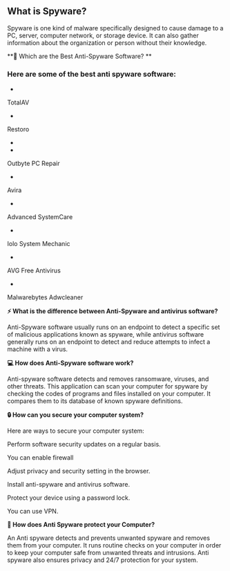 ## What is Spyware?

Spyware is one kind of malware specifically designed to cause damage to a PC, server, computer network, or storage device. It can also gather information about the organization or person without their knowledge.

**🚀 Which are the Best Anti-Spyware Software?
**
### Here are some of the best anti spyware software:


- 
TotalAV

- 
Restoro

- 

- 
Outbyte PC Repair

- 
Avira

- 
Advanced SystemCare

- 
Iolo System Mechanic

- 
AVG Free Antivirus

- 
Malwarebytes Adwcleaner

**⚡️ What is the difference between Anti-Spyware and antivirus software?**

Anti-Spyware software usually runs on an endpoint to detect a specific set of malicious applications known as spyware, while antivirus software generally runs on an endpoint to detect and reduce attempts to infect a machine with a virus.

**💻 How does Anti-Spyware software work?**

Anti-spyware software detects and removes ransomware, viruses, and other threats. This application can scan your computer for spyware by checking the codes of programs and files installed on your computer. It compares them to its database of known spyware definitions.

**🔒 How can you secure your computer system?**

Here are ways to secure your computer system:

Perform software security updates on a regular basis.

You can enable firewall

Adjust privacy and security setting in the browser.

Install anti-spyware and antivirus software.

Protect your device using a password lock.

You can use VPN.

**🌟 How does Anti Spyware protect your Computer?**

An Anti spyware detects and prevents unwanted spyware and removes them from your computer. It runs routine checks on your computer in order to keep your computer safe from unwanted threats and intrusions. Anti spyware also ensures privacy and 24/7 protection for your system.